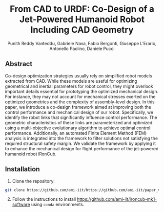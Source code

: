 <h1 align="center">
  From CAD to URDF: Co-Design of a Jet-Powered Humanoid Robot Including CAD Geometry
</h1>

<div align="center">
Punith Reddy Vanteddu, Gabriele Nava, Fabio Bergonti, Giuseppe L’Erario, Antonello Paolino, Daniele Pucci
</div>

## Abstract

Co-design optimization strategies usually rely on simplified robot models extracted from CAD. While these models are useful for optimizing geometrical and inertial parameters for robot control, they might overlook important details essential for prototyping the optimized mechanical design. For instance, they may not account for mechanical stresses exerted on the optimized geometries and the complexity of assembly-level design. In this paper, we introduce a co-design framework aimed at improving both the control performance and mechanical design of our robot. Specifically, we identify the robot links that significantly influence control performance.
The geometric characteristics of these links are parameterized and optimized using a multi-objective evolutionary algorithm to achieve optimal control performance. Additionally, an automated Finite Element Method (FEM) analysis is integrated into the framework to filter solutions not satisfying the required structural safety margin. We validate the framework by applying it to enhance the mechanical design for flight performance of the jet-powered humanoid robot iRonCub.

## Installation

1. Clone the repository:
  ```bash
  git clone https://github.com/ami-iit/https://github.com/ami-iit/paper_vanteddu_2024_iros_cogenerative_cad.git
  ```

2. Follow the instructions to install https://github.com/ami-iit/ironcub-mk1-software using `conda` environments.
